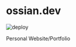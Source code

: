 # ossian.dev

![deploy](https://img.shields.io/github/actions/workflow/status/ozwaldorf/ossian.dev/pages.yml?label=deploy&style=for-the-badge)

Personal Website/Portfolio
